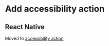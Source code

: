 # Add accessibility action

## React Native

Moved to [accessibility action](../accessibility-action.md)
